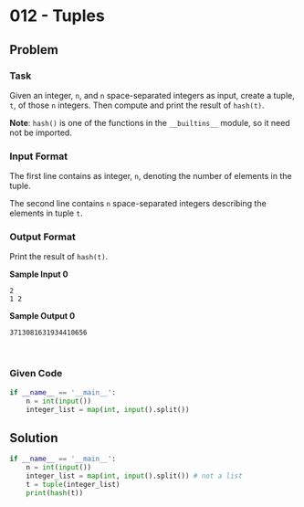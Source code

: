 # 012 - Tuples
## Problem

### Task

Given an integer, `n`, and `n` space-separated integers as input, create a tuple, `t`, of those `n` integers. Then compute and print the result of `hash(t)`.

**Note**: `hash()` is one of the functions in the `__builtins__` module, so it need not be imported.


### Input Format

The first line contains as integer, `n`, denoting the number of elements in the tuple.

The second line contains `n` space-separated integers describing the elements in tuple `t`.


### Output Format

Print the result of `hash(t)`.


**Sample Input 0**

```
2
1 2
```

**Sample Output 0**

```
3713081631934410656
```


<br>


### Given Code

```python
if __name__ == '__main__':
    n = int(input())
    integer_list = map(int, input().split())
```

## Solution

```python
if __name__ == '__main__':
    n = int(input())
    integer_list = map(int, input().split()) # not a list
    t = tuple(integer_list)
    print(hash(t))
```